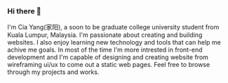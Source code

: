 ### Hi there 👋

I'm Cia Yang(家阳), a soon to be graduate college university student from Kuala Lumpur, Malaysia. I'm passionate about creating and building websites. I also enjoy learning new technology and tools that can help me achive me goals. In most of the time I'm more intrested in front-end development and I'm capable of designing and creating website from wireframing ui/ux to come out a static web pages. Feel free to browse through my projects and works. 

